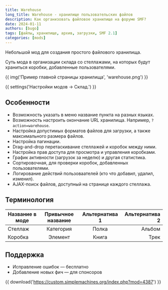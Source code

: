 ```yaml
---
title: Warehouse
long_title: Warehouse - хранилище пользовательских файлов
description: Как организовать файловое хранилище на форуме SMF?
date: 2024-01-11
authors: [bugo]
tags: [файлы, хранилище, архив, загрузки, SMF 2.1]
categories: [mods]
---
```


Небольшой мод для создания простого файлового хранилища.

<!-- more -->

Суть мода в организации склада со стеллажами, на которых будут храниться коробки, добавленные пользователями.

{{ img('Пример главной страницы хранилища', 'warehouse.png') }}

{{ settings('Настройки модов → Склад.') }}

## Особенности

- Возможность указать в меню название пункта на разных языках.
- Возможность настроить окончание URL хранилища. Например, `?action=warehouse`.
- Настройка допустимых форматов файлов для загрузки, а также максимального размера файлов.
- Настройка пагинации.
- Drag-and-drop перетаскивание стеллажей и коробок между ними.
- Настройка прав доступа для просмотра и управления коробками.
- График активности (загрузок за неделю) и другая статистика.
- Сортировочная, для проверки коробок, добавленных пользователями.
- Логирование действий пользоваателей (кто что добавил, удалил, изменил).
- AJAX-поиск файлов, доступный на странице каждого стеллажа.

## Терминология

| Название в моде | Привычное название | Альтернатива 1 | Альтернатива 2 |
| --------------- | :----------------: | :------------: | -------------: |
| Стеллаж         |     Категория      |     Полка      |         Альбом |
| Коробка         |      Элемент       |     Книга      |           Трек |

## Поддержка

- Исправление ошибок — бесплатно
- Добавление новых фич — для спонсоров

{{ download('https://custom.simplemachines.org/index.php?mod=4387') }}